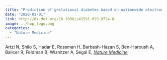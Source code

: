```yaml
---
title: "Prediction of gestational diabetes based on nationwide electronic health records"
date: "2020-01-01"
link: http://dx.doi.org/10.1038/s41591-019-0724-8
image: ../hpp_logo.png
categories:
  - "Nature Medicine"
---
```


Artzi N, Shilo S, Hadar E, Rossman H, Barbash-Hazan S, Ben-Haroush A, Balicer R, Feldman B, Wiznitzer A, Segal E, [*Nature Medicine*](http://dx.doi.org/10.1038/s41591-019-0724-8)



